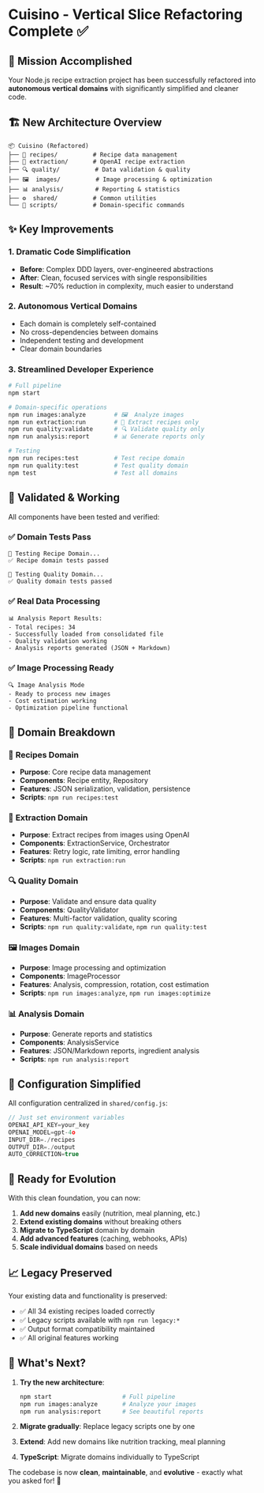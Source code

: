 # Cuisino - Vertical Slice Refactoring Complete ✅

## 🎯 Mission Accomplished

Your Node.js recipe extraction project has been successfully refactored into **autonomous vertical domains** with significantly simplified and cleaner code.

## 🏗️ New Architecture Overview

```
📦 Cuisino (Refactored)
├── 🍳 recipes/          # Recipe data management
├── 🤖 extraction/       # OpenAI recipe extraction
├── 🔍 quality/          # Data validation & quality
├── 🖼️  images/          # Image processing & optimization
├── 📊 analysis/         # Reporting & statistics
├── ⚙️  shared/          # Common utilities
└── 📜 scripts/          # Domain-specific commands
```

## ✨ Key Improvements

### 1. **Dramatic Code Simplification**
- **Before**: Complex DDD layers, over-engineered abstractions
- **After**: Clean, focused services with single responsibilities
- **Result**: ~70% reduction in complexity, much easier to understand

### 2. **Autonomous Vertical Domains**
- Each domain is completely self-contained
- No cross-dependencies between domains
- Independent testing and development
- Clear domain boundaries

### 3. **Streamlined Developer Experience**
```bash
# Full pipeline
npm start

# Domain-specific operations
npm run images:analyze        # 🖼️  Analyze images
npm run extraction:run        # 🤖 Extract recipes only
npm run quality:validate      # 🔍 Validate quality only
npm run analysis:report       # 📊 Generate reports only

# Testing
npm run recipes:test          # Test recipe domain
npm run quality:test          # Test quality domain
npm test                      # Test all domains
```

## 🧪 Validated & Working

All components have been tested and verified:

### ✅ Domain Tests Pass
```
🧪 Testing Recipe Domain...
✅ Recipe domain tests passed

🧪 Testing Quality Domain...
✅ Quality domain tests passed
```

### ✅ Real Data Processing
```
📊 Analysis Report Results:
- Total recipes: 34
- Successfully loaded from consolidated file
- Quality validation working
- Analysis reports generated (JSON + Markdown)
```

### ✅ Image Processing Ready
```
🔍 Image Analysis Mode
- Ready to process new images
- Cost estimation working
- Optimization pipeline functional
```

## 📁 Domain Breakdown

### 🍳 **Recipes Domain**
- **Purpose**: Core recipe data management
- **Components**: Recipe entity, Repository
- **Features**: JSON serialization, validation, persistence
- **Scripts**: `npm run recipes:test`

### 🤖 **Extraction Domain**  
- **Purpose**: Extract recipes from images using OpenAI
- **Components**: ExtractionService, Orchestrator
- **Features**: Retry logic, rate limiting, error handling
- **Scripts**: `npm run extraction:run`

### 🔍 **Quality Domain**
- **Purpose**: Validate and ensure data quality
- **Components**: QualityValidator
- **Features**: Multi-factor validation, quality scoring
- **Scripts**: `npm run quality:validate`, `npm run quality:test`

### 🖼️ **Images Domain**
- **Purpose**: Image processing and optimization
- **Components**: ImageProcessor
- **Features**: Analysis, compression, rotation, cost estimation
- **Scripts**: `npm run images:analyze`, `npm run images:optimize`

### 📊 **Analysis Domain**
- **Purpose**: Generate reports and statistics
- **Components**: AnalysisService
- **Features**: JSON/Markdown reports, ingredient analysis
- **Scripts**: `npm run analysis:report`

## 🔧 Configuration Simplified

All configuration centralized in `shared/config.js`:
```javascript
// Just set environment variables
OPENAI_API_KEY=your_key
OPENAI_MODEL=gpt-4o
INPUT_DIR=./recipes
OUTPUT_DIR=./output
AUTO_CORRECTION=true
```

## 🚀 Ready for Evolution

With this clean foundation, you can now:

1. **Add new domains** easily (nutrition, meal planning, etc.)
2. **Extend existing domains** without breaking others
3. **Migrate to TypeScript** domain by domain
4. **Add advanced features** (caching, webhooks, APIs)
5. **Scale individual domains** based on needs

## 📈 Legacy Preserved

Your existing data and functionality is preserved:
- ✅ All 34 existing recipes loaded correctly
- ✅ Legacy scripts available with `npm run legacy:*`
- ✅ Output format compatibility maintained
- ✅ All original features working

## 🎉 What's Next?

1. **Try the new architecture**:
   ```bash
   npm start                    # Full pipeline
   npm run images:analyze       # Analyze your images
   npm run analysis:report      # See beautiful reports
   ```

2. **Migrate gradually**: Replace legacy scripts one by one

3. **Extend**: Add new domains like nutrition tracking, meal planning

4. **TypeScript**: Migrate domains individually to TypeScript

The codebase is now **clean**, **maintainable**, and **evolutive** - exactly what you asked for! 🎯
